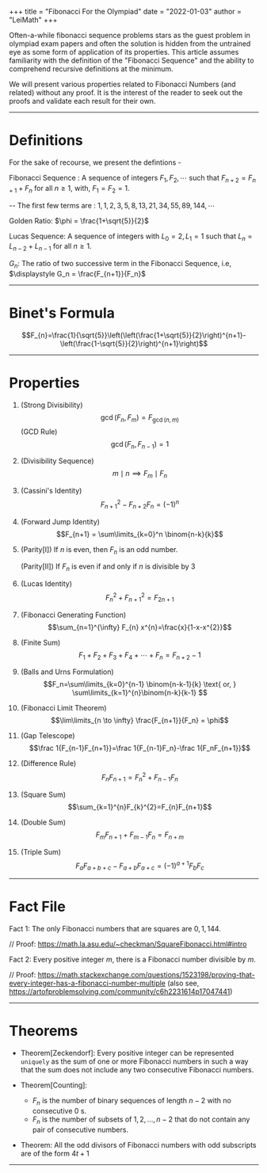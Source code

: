 +++
title = "Fibonacci For the Olympiad"
date = "2022-01-03"
author = "LeiMath"
+++


Often-a-while fibonacci sequence problems stars as the guest problem in olympiad exam papers and often the solution is hidden from the untrained eye as some form of application of its properties. 
This article assumes familiarity with the definition of the "Fibonacci Sequence" and the ability to comprehend recursive definitions at the minimum.

We will present various properties related to Fibonacci Numbers (and related) without any proof. It is the interest of the reader to seek out the proofs and validate each result for their own.

----

# Definitions

For the sake of recourse, we present the defintions -

Fibonacci Sequence : A sequence of integers $F_1, F_2, \cdots$ such that $F_{n+2} = F_{n+1} + F_n$ for all $n \geqslant 1$, with, $F_1 = F_2 = 1$. 

-- The first few terms are : $1,1,2,3,5,8,13,21,34,55,89,144, \cdots$

Golden Ratio: $\phi =	\frac{1+\sqrt{5}}{2}$

Lucas Sequence: A sequence of integers with $L_0 = 2, L_1 = 1$ such that $L_n = L_{n-2} + L_{n-1}$ for all $n \geqslant 1$.

$G_n$: The ratio of two successive term in the Fibonacci Sequence, i.e, $\displaystyle G_n = \frac{F_{n+1}}{F_n}$

----

# Binet's Formula

$$F_{n}=\frac{1}{\sqrt{5}}\left(\left(\frac{1+\sqrt{5}}{2}\right)^{n+1}-\left(\frac{1-\sqrt{5}}{2}\right)^{n+1}\right)$$


---

# Properties


1. (Strong Divisibility) $$\operatorname{gcd}(F_n,F_m)= F_{\operatorname{gcd}(n,m)}$$
   (GCD Rule) $$\operatorname{gcd}\left(F_{n}, F_{n-1}\right)=1$$
2. (Divisibility Sequence) $$m \mid n \implies F_m \mid F_n$$
3. (Cassini's Identity) $$F_{n+1}^{2}-F_{n+2} F_{n}=(-1)^{n}$$
4. (Forward Jump Identity) $$F_{n+1} = \sum\limits_{k=0}^n \binom{n-k}{k}$$
5. (Parity[I]) If $n$ is even, then $F_n$ is an odd number.
   
   (Parity[II]) If $F_n$ is even if and only if $n$ is divisible by $3$
6. (Lucas Identity) $$F_n^2+F_{n+1}^2 = F_{2n+1}  $$
7. (Fibonacci Generating Function) $$\sum_{n=1}^{\infty} F_{n} x^{n}=\frac{x}{1-x-x^{2}}$$
8. (Finite Sum) $$F_1 + F_2 + F_3 + F_4 + \cdots + F_n = F_{n+2} - 1$$
9. (Balls and Urns Formulation) $$F_n=\sum\limits_{k=0}^{n-1} \binom{n-k-1}{k} \text{ or, } 	\sum\limits_{k=1}^{n}\binom{n-k}{k-1} $$ 
10. (Fibonacci Limit Theorem) $$\lim\limits_{n \to \infty} \frac{F_{n+1}}{F_n} = \phi$$ 
11. (Gap Telescope) $$\frac 1{F_{n-1}F_{n+1}}=\frac 1{F_{n-1}F_n}-\frac 1{F_nF_{n+1}}$$
12. (Difference Rule) $$F_nF_{n+1}=F_n^2+F_{n-1}F_n$$
13. (Square Sum) $$\sum_{k=1}^{n}F_{k}^{2}=F_{n}F_{n+1}$$
14. (Double Sum)$$F_{m}F_{n+1} + F_{m-1}F_{n} = F_{n+m}$$
15. (Triple Sum) $$F_a F_{a+b+c}-F_{a+b}F_{a+c}=(-1)^{a+1} F_b F_c$$


--- 

# Fact File

Fact 1: The only Fibonacci numbers that are squares are $0, 1, 144.$ 

// Proof: https://math.la.asu.edu/~checkman/SquareFibonacci.html#intro

Fact 2: Every positive integer $m$, there is a Fibonacci number divisible by $m$.

// Proof: https://math.stackexchange.com/questions/1523198/proving-that-every-integer-has-a-fibonacci-number-multiple (also see, https://artofproblemsolving.com/community/c6h2231614p17047441)



---

# Theorems

* Theorem[Zeckendorf]: Every positive integer can be represented `uniquely` as the sum of one or more Fibonacci numbers in such a way that the sum does not include any two consecutive Fibonacci numbers.

* Theorem[Counting]: 

   + $F_{n}$ is the number of binary sequences of length $n-2$ with no consecutive 0 s.
   + $F_{n}$ is the number of subsets of ${1,2, \ldots, n-2}$ that do not contain any pair of consecutive numbers.

*  Theorem: All the odd divisors of Fibonacci numbers with odd subscripts are of
the form $4t + 1$
---
